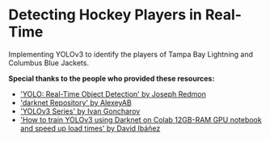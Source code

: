 # Detecting Hockey Players in Real-Time

Implementing YOLOv3 to identify the players of Tampa Bay Lightning and Columbus Blue Jackets.

**Special thanks to the people who provided these resources:**
* ['YOLO: Real-Time Object Detection' by Joseph Redmon](https://pjreddie.com/darknet/yolo/)
* ['darknet Repository' by AlexeyAB](https://github.com/AlexeyAB/darknet)
* ['YOLOv3 Series' by Ivan Goncharov](https://www.youtube.com/playlist?list=PLZBN9cDu0MSk4IFFnTOIDihvhnHWhAa8W)
* ['How to train YOLOv3 using Darknet on Colab 12GB-RAM GPU notebook and speed up load times' by David Ibáñez](http://blog.ibanyez.info/blogs/coding/20190410-run-a-google-colab-notebook-to-train-yolov3-using-darknet-in/)
